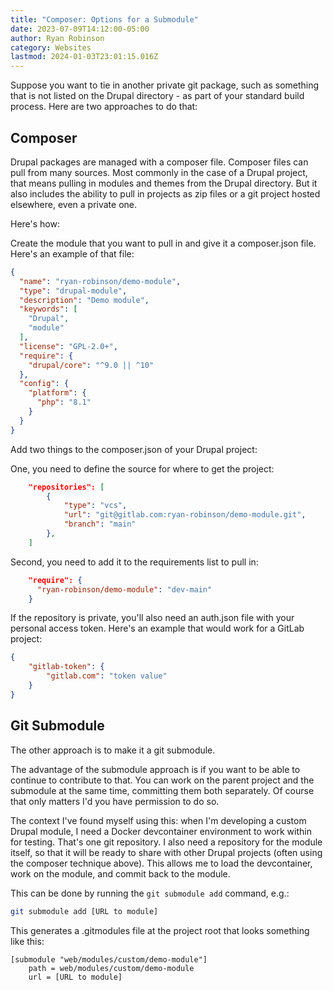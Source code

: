 ```yaml
---
title: "Composer: Options for a Submodule"
date: 2023-07-09T14:12:00-05:00
author: Ryan Robinson
category: Websites
lastmod: 2024-01-03T23:01:15.016Z
---
```


Suppose you want to tie in another private git package, such as something that is not listed on the Drupal directory - as part of your standard build process. Here are two approaches to do that:

## Composer

Drupal packages are managed with a composer file. Composer files can pull from many sources. Most commonly in the case of a Drupal project, that means pulling in modules and themes from the Drupal directory. But it also includes the ability to pull in projects as zip files or a git project hosted elsewhere, even a private one.

Here's how:

Create the module that you want to pull in and give it a composer.json file. Here's an example of that file:

```json
{
  "name": "ryan-robinson/demo-module",
  "type": "drupal-module",
  "description": "Demo module",
  "keywords": [
    "Drupal",
    "module"
  ],
  "license": "GPL-2.0+",
  "require": {
    "drupal/core": "^9.0 || ^10"
  },
  "config": {
    "platform": {
      "php": "8.1"
    }
  }
}
```

Add two things to the composer.json of your Drupal project:

One, you need to define the source for where to get the project:

```json
    "repositories": [
        {
            "type": "vcs",
            "url": "git@gitlab.com:ryan-robinson/demo-module.git",
            "branch": "main"
        },
    ]
```

Second, you need to add it to the requirements list to pull in:

```json
    "require": {
      "ryan-robinson/demo-module": "dev-main"
    }
```

If the repository is private, you'll also need an auth.json file with your personal access token. Here's an example that would work for a GitLab project:

```json
{
    "gitlab-token": {
        "gitlab.com": "token value"
    }
}
```

## Git Submodule

The other approach is to make it a git submodule.

The advantage of the submodule approach is if you want to be able to continue to contribute to that. You can work on the parent project and the submodule at the same time, committing them both separately. Of course that only matters I'd you have permission to do so.

The context I've found myself using this: when I'm developing a custom Drupal module, I need a Docker devcontainer environment to work within for testing. That's one git repository. I also need a repository for the module itself, so that it will be ready to share with other Drupal projects (often using the composer technique above). This allows me to load the devcontainer, work on the module, and commit back to the module.

This can be done by running the `git submodule add` command, e.g.:

```bash
git submodule add [URL to module]
```

This generates a .gitmodules file at the project root that looks something like this:

```gitmodule
[submodule "web/modules/custom/demo-module"]
	path = web/modules/custom/demo-module
	url = [URL to module]
```
